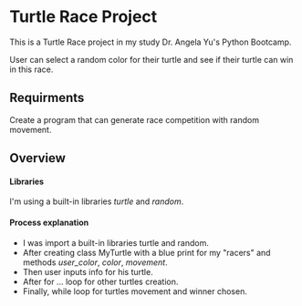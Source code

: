 
# Turtle Race Project

This is a Turtle Race project in my study Dr. Angela Yu's Python Bootcamp.

User can select a random color for their turtle and see if their turtle can win in this race.

## Requirments

Create a program that can generate race competition with random movement.

## Overview

#### Libraries

I'm using a built-in libraries _turtle_ and _random_.

#### Process explanation

* I was import a built-in libraries turtle and random. 
* After creating class MyTurtle with a blue print for my "racers" and methods _user_color_, _color_, _movement_.
* Then user inputs info for his turtle.
* After for ... loop for other turtles creation.
* Finally, while loop for turtles movement and winner chosen.